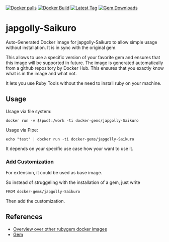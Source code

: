 [![Docker pulls](https://img.shields.io/docker/pulls/rubygem/japgolly-Saikuro.svg)](https://hub.docker.com/r/rubygem/japgolly-Saikuro/)
[![Docker Build](https://img.shields.io/docker/automated/rubygem/japgolly-Saikuro.svg)](https://hub.docker.com/r/rubygem/japgolly-Saikuro/)
[![Latest Tag](https://img.shields.io/github/tag/docker-rubygem/japgolly-Saikuro.svg)](https://hub.docker.com/r/rubygem/japgolly-Saikuro/)
[![Gem Downloads](https://img.shields.io/gem/dt/japgolly-Saikuro.svg)](https://rubygems.org/gems/japgolly-Saikuro/)
# japgolly-Saikuro

Auto-Generated Docker image for japgolly-Saikuro to allow simple usage without installation.
It is in sync with the original gem.

This allows to use a specific version of your favorite gem and ensures that this image will be supported in future.
The image is generated automatically from a github repository by Docker Hub.
This ensures that you exactly know what is in the image and what not.

It lets you use Ruby Tools without the need to install ruby on your machine.

## Usage

Usage via file system:

`docker run -v $(pwd):/work -ti docker-gems/japgolly-Saikuro`

Usage via Pipe:

`echo "test" | docker run -ti docker-gems/japgolly-Saikuro`

It depends on your specific use case how your want to use it.

### Add Customization

For extension, it could be used as base image.

So instead of struggeling with the installation of a gem, just write

`FROM docker-gems/japgolly-Saikuro`

Then add the customization.

## References

 - [Overview over other rubygem docker images](https://github.com/thinkbot/docker-rubygem)
 - [Gem](https://rubygems.org/gems/japgolly-Saikuro/)
